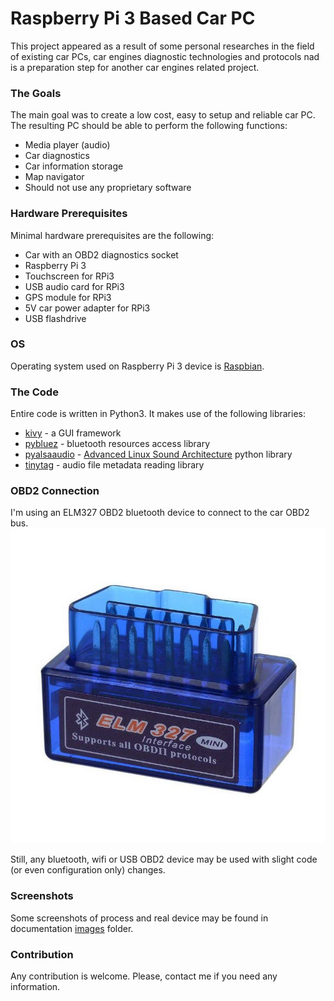 # Raspberry Pi 3 Based Car PC

This project appeared as a result of some personal researches in the field of existing car PCs, car engines diagnostic technologies and protocols nad is a preparation step for another car engines related project.

### The Goals
The main goal was to create a low cost, easy to setup and reliable car PC.
The resulting PC should be able to perform the following functions:

- Media player (audio)
- Car diagnostics
- Car information storage
- Map navigator
- Should not use any proprietary software


### Hardware Prerequisites
Minimal hardware prerequisites are the following:

- Car with an OBD2 diagnostics socket 
- Raspberry Pi 3
- Touchscreen for RPi3
- USB audio card for RPi3
- GPS module for RPi3
- 5V car power adapter for RPi3
- USB flashdrive


### OS
Operating system used on Raspberry Pi 3 device is [Raspbian](https://www.raspberrypi.org/downloads/raspbian/).


### The Code
Entire code is written in Python3. It makes use of the following libraries:
- [kivy](https://kivy.org/#home) - a GUI framework
- [pybluez](https://pybluez.github.io/) - bluetooth resources access library
- [pyalsaaudio](http://larsimmisch.github.io/pyalsaaudio/) - [Advanced Linux Sound Architecture](https://www.alsa-project.org/wiki/Main_Page) python library
- [tinytag](https://github.com/devsnd/tinytag) - audio file metadata reading library

### OBD2 Connection
I'm using an ELM327 OBD2 bluetooth device to connect to the car OBD2 bus.
![ELM327](documentation/images/elm327.jpg)

Still, any bluetooth, wifi or USB OBD2 device may be used with slight code (or even configuration only) changes.


### Screenshots
Some screenshots of process and real device may be found in documentation [images](documentation/images/) folder.

### Contribution
Any contribution is welcome. Please, contact me if you need any information.